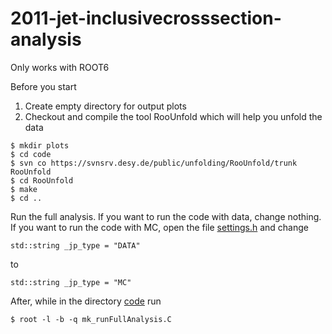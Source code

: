 # 2011-jet-inclusivecrosssection-analysis

Only works with ROOT6

Before you start

  1. Create empty directory for output plots
  2. Checkout and compile the tool RooUnfold which will help you unfold the data 

```
$ mkdir plots
$ cd code
$ svn co https://svnsrv.desy.de/public/unfolding/RooUnfold/trunk RooUnfold
$ cd RooUnfold
$ make
$ cd ..

```

Run the full analysis. If you want to run the code with data, change nothing. If you want to run the code with MC, open the file [settings.h](code/settings.h) and change 

```
std::string _jp_type = "DATA"
```
to
```
std::string _jp_type = "MC"
``` 
After, while in the directory [code](code) run

```
$ root -l -b -q mk_runFullAnalysis.C
```
